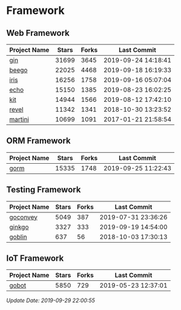 # Framework

## Web Framework

| Project Name | Stars | Forks | Last Commit |
| ------------ | ----- | ----- | ----------- |
| [gin](https://github.com/gin-gonic/gin) | 31699 | 3645 | 2019-09-24 14:18:41 |
| [beego](https://github.com/astaxie/beego) | 22025 | 4468 | 2019-09-18 16:19:33 |
| [iris](https://github.com/kataras/iris) | 16256 | 1758 | 2019-09-16 05:07:04 |
| [echo](https://github.com/labstack/echo) | 15150 | 1385 | 2019-08-23 16:02:25 |
| [kit](https://github.com/go-kit/kit) | 14944 | 1566 | 2019-08-12 17:42:10 |
| [revel](https://github.com/revel/revel) | 11342 | 1341 | 2018-10-30 13:23:52 |
| [martini](https://github.com/go-martini/martini) | 10699 | 1091 | 2017-01-21 21:58:54 |

## ORM Framework

| Project Name | Stars | Forks | Last Commit |
| ------------ | ----- | ----- | ----------- |
| [gorm](https://github.com/jinzhu/gorm) | 15335 | 1748 | 2019-09-25 11:22:43 |

## Testing Framework

| Project Name | Stars | Forks | Last Commit |
| ------------ | ----- | ----- | ----------- |
| [goconvey](https://github.com/smartystreets/goconvey) | 5049 | 387 | 2019-07-31 23:36:26 |
| [ginkgo](https://github.com/onsi/ginkgo) | 3327 | 333 | 2019-09-19 14:54:00 |
| [goblin](https://github.com/franela/goblin) | 637 | 56 | 2018-10-03 17:30:13 |

## IoT Framework

| Project Name | Stars | Forks | Last Commit |
| ------------ | ----- | ----- | ----------- |
| [gobot](https://github.com/hybridgroup/gobot) | 5850 | 729 | 2019-05-23 12:37:01 |

*Update Date: 2019-09-29 22:00:55*